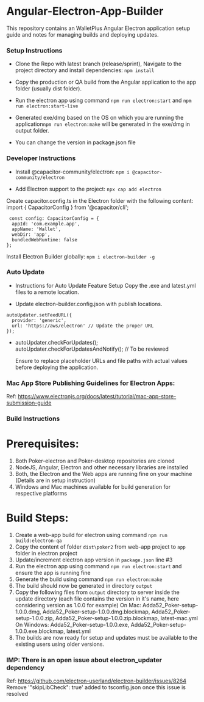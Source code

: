 # Angular-Electron-App-Builder

This repository contains an WalletPlus Angular Electron application setup guide and notes for managing builds and deploying updates.

### Setup Instructions
-   Clone the Repo with latest branch (release/sprint), Navigate to the project directory and install dependencies: `npm install`
-   Copy the production or QA build from the Angular application to the app folder  (usually dist folder).
-   Run the electron app using command `npm run electron:start` and `npm run electron:start-live`
-   Generated exe/dmg based on the OS on which you are running the application`npm run electron:make` will be generated in the exe/dmg in output folder.

- You can change the version in package.json file

### Developer Instructions

-   Install @capacitor-community/electron:
`npm i @capacitor-community/electron`

-   Add Electron support to the project:
`npx cap add electron`

Create capacitor.config.ts in the Electron folder with the following content:
import { CapacitorConfig } from '@capacitor/cli';

``````
 const config: CapacitorConfig = {
  appId: 'com.example.app',
  appName: 'Wallet',
  webDir: 'app',
  bundledWebRuntime: false
}; 
``````

Install Electron Builder globally:
`npm i electron-builder -g`

### Auto Update

-   Instructions for Auto Update Feature Setup Copy the .exe and latest.yml files to a remote location.

-   Update electron-builder.config.json with publish locations.

`````` 
autoUpdater.setFeedURL({
  provider: 'generic',
  url: 'https://aws/electron' // Update the proper URL
});
``````

-   autoUpdater.checkForUpdates();
    autoUpdater.checkForUpdatesAndNotify(); // To be reviewed
    
    Ensure to replace placeholder URLs and file paths with actual values before deploying the application.

### Mac App Store Publishing Guidelines for Electron Apps:

Ref: https://www.electronjs.org/docs/latest/tutorial/mac-app-store-submission-guide


### Build Instructions
# Prerequisites:
1. Both Poker-electron and Poker-desktop repositories are cloned
2. NodeJS, Angular, Electron and other necessary libraries are installed
3. Both, the Electron and the Web apps are running fine on your machine (Details are in setup instruction)
4. Windows and Mac machines available for build generation for respective platforms

# Build Steps:
1. Create a web-app build for electron using command `npm run build:electron-qa`
2. Copy the content of folder `dist\poker2` from web-app project to `app` folder in electron project
3. Update/increment electron app version in `package.json` line #3
4. Run the electron app using command `npm run electron:start` and ensure the app is running fine
5. Generate the build using command `npm run electron:make`
6. The build should now be generated in directory `output`
7. Copy the following files from `output` directory to server inside the update directory
  (each file contains the version in it's name, here considering version as 1.0.0 for example)
  On Mac: Adda52_Poker-setup-1.0.0.dmg, Adda52_Poker-setup-1.0.0.dmg.blockmap, Adda52_Poker-setup-1.0.0.zip, Adda52_Poker-setup-1.0.0.zip.blockmap, latest-mac.yml
  On Windows: Adda52_Poker-setup-1.0.0.exe, Adda52_Poker-setup-1.0.0.exe.blockmap, latest.yml
8. The builds are now ready for setup and updates must be available to the existing users using older versions.

### IMP: There is an open issue about electron_updater dependency
Ref: https://github.com/electron-userland/electron-builder/issues/8264
Remove '"skipLibCheck": true' added to tsconfig.json once this issue is resolved
